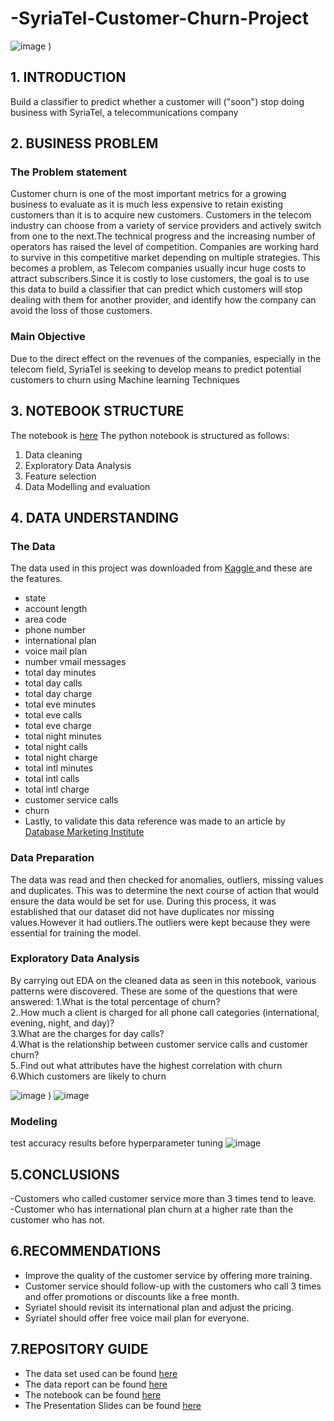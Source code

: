 # -SyriaTel-Customer-Churn-Project

![image](https://user-images.githubusercontent.com/116062465/218259787-663028fe-fecb-4461-a472-08971c85394f.png)
)


## 1. INTRODUCTION
Build a classifier to predict whether a customer will ("soon") stop doing business with SyriaTel, a telecommunications company

## 2. BUSINESS PROBLEM
### The Problem statement
Customer churn is one of the most important metrics for a growing business to evaluate as it is much less expensive to retain existing customers than it is to acquire new customers. Customers in the telecom industry can choose from a variety of service providers and actively switch from one to the next.The technical progress and the increasing number of operators has raised the level of competition. Companies are working hard to survive in this competitive market depending on multiple strategies. This becomes a problem, as Telecom companies usually incur huge costs to attract subscribers.Since it is costly to lose customers, the goal is to use this data to build a classifier that can predict which customers will stop dealing with them for another provider, and identify how the company can avoid the loss of those customers.


### Main Objective
Due to the direct effect on the revenues of the companies, especially in the telecom field, SyriaTel is seeking to develop means to predict potential customers to churn using Machine learning Techniques

## 3. NOTEBOOK STRUCTURE
The notebook is [here](http://localhost:8888/notebooks/SyriaTel%20Customer%20Churn.ipynb#3.5.2.-Decision-Tree-Classifier)
The python notebook is structured as follows:
1. Data cleaning
2. Exploratory Data Analysis
3. Feature selection 
4. Data Modelling and evaluation

## 4. DATA UNDERSTANDING
### The Data
The data used in this project was downloaded from [Kaggle ](https://www.kaggle.com/datasets/becksddf/churn-in-telecoms-dataset) 
and these are the features.
- state                    
- account length           
- area code                 
- phone number            
- international plan       
- voice mail plan          
- number vmail messages    
- total day minutes       
- total day calls          
- total day charge        
- total eve minutes       
- total eve calls           
- total eve charge        
- total night minutes     
- total night calls        
- total night charge      
- total intl minutes      
- total intl calls         
- total intl charge       
- customer service calls   
- churn                     
- Lastly, to validate this data reference was made to an article by [Database Marketing Institute](http://www.dbmarketing.com/telecom/churnreduction.html#:~:text=Annual%20churn%20rates%20for%20telecommunications,the%20way%20they%20are%20treated.)

### Data Preparation
The data was read and then checked for anomalies, outliers, missing values and duplicates. This was to determine the next course of action that would ensure the data would be set for use. During this process, it was established that our dataset did not have duplicates nor missing values.However it had outliers.The outliers were kept because they were essential for training the model.


### Exploratory Data Analysis
By carrying out EDA on the cleaned data as seen in this notebook, various patterns were discovered.
These are some of the questions that were answered:
1.What is the total percentage of churn?  
2..How much a client is charged for all phone call categories (international, evening, night, and day)?  
3.What are the charges for day calls?  
4.What is the relationship between customer service calls and customer churn?  
5..Find out what attributes have the highest correlation with churn  
6.Which customers are likely to churn


![image](https://user-images.githubusercontent.com/116062465/218260430-b70bfe79-f299-412a-83bd-74c4538bc7d7.png)
)
![image](https://user-images.githubusercontent.com/116062465/218260606-e3b5427c-ac30-4744-8231-edb03d907402.png)

### Modeling
test accuracy results before hyperparameter tuning
![image](https://user-images.githubusercontent.com/116062465/218260778-9070c833-5924-4bd9-82d9-778446018927.png)


## 5.CONCLUSIONS 
-Customers who called customer service more than 3 times tend to leave.  
-Customer who has international plan churn at a higher rate than the customer who has not.

## 6.RECOMMENDATIONS
- Improve the quality of the customer service by offering more training.
- Customer service should follow-up with the customers who call 3 times and offer promotions or discounts like a free month.
- Syriatel should revisit its international plan and adjust the pricing.
- Syriatel should offer free voice mail plan for everyone.


## 7.REPOSITORY GUIDE
- The data set used can be found [here](https://www.kaggle.com/datasets/becksddf/churn-in-telecoms-dataset)
- The data report can be found [here](https://docs.google.com/document/d/1O5D6JFYrI-r6pv-e7zAtOJ6FaOYzyCF9HsA6f3iITfU/edit#)
- The notebook can be found [here](http://localhost:8888/notebooks/SyriaTel%20Customer%20Churn.ipynb#3.5.2.-Decision-Tree-Classifier)
- The Presentation Slides can be found [here](https://docs.google.com/presentation/d/1GbwvpXN6El28v2S36Ipdy0Vcbu_7y9_38WnSY-loi2w/edit#slide=id.gc6f9e470d_0_126)
